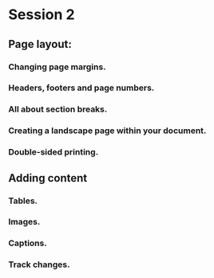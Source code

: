 # Session 2
## Page layout:
### Changing page margins.


### Headers, footers and page numbers.
### All about section breaks.
### Creating a landscape page within your document.
### Double-sided printing.

## Adding content
### Tables.

### Images.

### Captions.

### Track changes.
